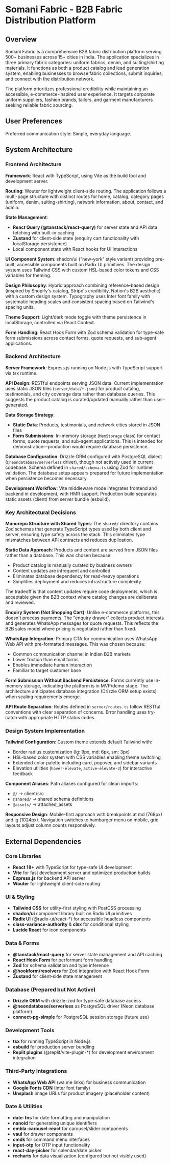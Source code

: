 # Somani Fabric - B2B Fabric Distribution Platform

## Overview

Somani Fabric is a comprehensive B2B fabric distribution platform serving 500+ businesses across 15+ cities in India. The application specializes in three primary fabric categories: uniform fabrics, denim, and suiting/shirting materials. It functions as both a product catalog and lead generation system, enabling businesses to browse fabric collections, submit inquiries, and connect with the distribution network.

The platform prioritizes professional credibility while maintaining an accessible, e-commerce-inspired user experience. It targets corporate uniform suppliers, fashion brands, tailors, and garment manufacturers seeking reliable fabric sourcing.

## User Preferences

Preferred communication style: Simple, everyday language.

## System Architecture

### Frontend Architecture

**Framework**: React with TypeScript, using Vite as the build tool and development server.

**Routing**: Wouter for lightweight client-side routing. The application follows a multi-page structure with distinct routes for home, catalog, category pages (uniform, denim, suiting-shirting), network information, about, contact, and admin.

**State Management**: 
- **React Query (@tanstack/react-query)** for server state and API data fetching with built-in caching
- **Zustand** for client-side state (enquiry cart functionality with localStorage persistence)
- Local component state with React hooks for UI interactions

**UI Component System**: shadcn/ui ("new-york" style variant) providing pre-built, accessible components built on Radix UI primitives. The design system uses Tailwind CSS with custom HSL-based color tokens and CSS variables for theming.

**Design Philosophy**: Hybrid approach combining reference-based design (inspired by Shopify's catalog, Stripe's credibility, Notion's B2B aesthetic) with a custom design system. Typography uses Inter font family with systematic heading scales and consistent spacing based on Tailwind's spacing units.

**Theme Support**: Light/dark mode toggle with theme persistence in localStorage, controlled via React Context.

**Form Handling**: React Hook Form with Zod schema validation for type-safe form submissions across contact forms, quote requests, and sub-agent applications.

### Backend Architecture

**Server Framework**: Express.js running on Node.js with TypeScript support via tsx runtime.

**API Design**: RESTful endpoints serving JSON data. Current implementation uses static JSON files (`server/data/*.json`) for product catalog, testimonials, and city coverage data rather than database queries. This suggests the product catalog is curated/updated manually rather than user-generated.

**Data Storage Strategy**: 
- **Static Data**: Products, testimonials, and network cities stored in JSON files
- **Form Submissions**: In-memory storage (`MemStorage` class) for contact forms, quote requests, and sub-agent applications. This is intended for demonstration—production would require database persistence.

**Database Configuration**: Drizzle ORM configured with PostgreSQL dialect (`@neondatabase/serverless` driver), though not actively used in current codebase. Schema defined in `shared/schema.ts` using Zod for runtime validation. The database setup appears prepared for future implementation when persistence becomes necessary.

**Development Workflow**: Vite middleware mode integrates frontend and backend in development, with HMR support. Production build separates static assets (client) from server bundle (esbuild).

### Key Architectural Decisions

**Monorepo Structure with Shared Types**: The `shared/` directory contains Zod schemas that generate TypeScript types used by both client and server, ensuring type safety across the stack. This eliminates type mismatches between API contracts and reduces duplication.

**Static Data Approach**: Products and content are served from JSON files rather than a database. This was chosen because:
- Product catalog is manually curated by business owners
- Content updates are infrequent and controlled
- Eliminates database dependency for read-heavy operations
- Simplifies deployment and reduces infrastructure complexity

The tradeoff is that content updates require code deployments, which is acceptable given the B2B context where catalog changes are deliberate and reviewed.

**Enquiry System (Not Shopping Cart)**: Unlike e-commerce platforms, this doesn't process payments. The "enquiry drawer" collects product interests and generates WhatsApp messages for quote requests. This reflects the B2B sales model where pricing is negotiated rather than fixed.

**WhatsApp Integration**: Primary CTA for communication uses WhatsApp Web API with pre-formatted messages. This was chosen because:
- Common communication channel in Indian B2B markets
- Lower friction than email forms
- Enables immediate human interaction
- Familiar to target customer base

**Form Submission Without Backend Persistence**: Forms currently use in-memory storage, indicating the platform is in MVP/demo stage. The architecture anticipates database integration (Drizzle ORM setup exists) when scaling requirements emerge.

**API Route Separation**: Routes defined in `server/routes.ts` follow RESTful conventions with clear separation of concerns. Error handling uses try-catch with appropriate HTTP status codes.

### Design System Implementation

**Tailwind Configuration**: Custom theme extends default Tailwind with:
- Border radius customization (lg: 9px, md: 6px, sm: 3px)
- HSL-based color system with CSS variables enabling theme switching
- Extended color palette including card, popover, and sidebar variants
- Elevation utilities (`hover-elevate`, `active-elevate-2`) for interactive feedback

**Component Aliases**: Path aliases configured for clean imports:
- `@/` → client/src
- `@shared/` → shared schema definitions
- `@assets/` → attached_assets

**Responsive Design**: Mobile-first approach with breakpoints at md (768px) and lg (1024px). Navigation switches to hamburger menu on mobile, grid layouts adjust column counts responsively.

## External Dependencies

### Core Libraries
- **React 18+** with TypeScript for type-safe UI development
- **Vite** for fast development server and optimized production builds
- **Express.js** for backend API server
- **Wouter** for lightweight client-side routing

### UI & Styling
- **Tailwind CSS** for utility-first styling with PostCSS processing
- **shadcn/ui** component library built on Radix UI primitives
- **Radix UI** (@radix-ui/react-*) for accessible headless components
- **class-variance-authority** & **clsx** for conditional styling
- **Lucide React** for icon components

### Data & Forms
- **@tanstack/react-query** for server state management and API caching
- **React Hook Form** for performant form handling
- **Zod** for schema validation and type inference
- **@hookform/resolvers** for Zod integration with React Hook Form
- **Zustand** for client-side state management

### Database (Prepared but Not Active)
- **Drizzle ORM** with drizzle-zod for type-safe database access
- **@neondatabase/serverless** as PostgreSQL driver (Neon database platform)
- **connect-pg-simple** for PostgreSQL session storage (future use)

### Development Tools
- **tsx** for running TypeScript in Node.js
- **esbuild** for production server bundling
- **Replit plugins** (@replit/vite-plugin-*) for development environment integration

### Third-Party Integrations
- **WhatsApp Web API** (wa.me links) for business communication
- **Google Fonts CDN** (Inter font family)
- **Unsplash** image URLs for product imagery (placeholder content)

### Date & Utilities
- **date-fns** for date formatting and manipulation
- **nanoid** for generating unique identifiers
- **embla-carousel-react** for carousel/slider components
- **vaul** for drawer components
- **cmdk** for command menu interfaces
- **input-otp** for OTP input functionality
- **react-day-picker** for calendar/date picker
- **recharts** for data visualization (configured but not visibly used)